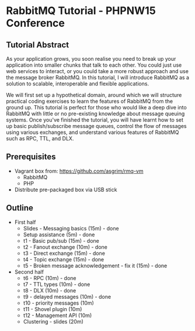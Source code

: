 RabbitMQ Tutorial - PHPNW15 Conference
======================================

Tutorial Abstract
-----------------
As your application grows, you soon realise you need to break up your
application into smaller chunks that talk to each other. You could just use web
services to interact, or you could take a more robust approach and use the
message broker RabbitMQ. In this tutorial, I will introduce RabbitMQ as a
solution to scalable, interoperable and flexible applications. 

We will first set up a hypothetical domain, around which we will structure
practical coding exercises to learn the features of RabbitMQ from the ground up.
This tutorial is perfect for those who would like a deep dive into RabbitMQ with
little or no pre-existing knowledge about message queuing systems. Once you've
finished the tutorial, you will have learnt how to set up basic
publish/subscribe message queues, control the flow of messages using various
exchanges, and understand various features of RabbitMQ such as RPC, TTL, and DLX. 

Prerequisites
-------------
 * Vagrant box from: https://github.com/asgrim/rmq-vm
   * RabbitMQ
   * PHP
 * Distribute pre-packaged box via USB stick

Outline
-------
 * First half
   * Slides - Messaging basics (15m) - done
   * Setup assistance (5m) - done
   * t1 - Basic pub/sub (15m) - done
   * t2 - Fanout exchange (10m) - done
   * t3 - Direct exchange (15m) - done
   * t4 - Topic exchange (15m) - done
   * t5 - Broken message acknowledgement - fix it (15m) - done
 * Second half
   * t6 - RPC (10m) - done
   * t7 - TTL types (10m) - done
   * t8 - DLX (10m) - done
   * t9 - delayed messages (10m) - done
   * t10 - priority messages (10m)
   * t11 - Shovel plugin (10m)
   * t12 - Management API (10m)
   * Clustering - slides (20m)

